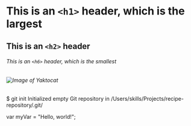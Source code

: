 # This is an `<h1>` header, which is the largest

## This is an `<h2>` header

###### This is an `<h6>` header, which is the smallest
###### ![Image of Yaktocat](https://octodex.github.com/images/yaktocat.png)

$ git init
Initialized empty Git repository in /Users/skills/Projects/recipe-repository/.git/

var myVar = "Hello, world!";
